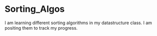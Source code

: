 # Sorting_Algos

I am learning different sorting algorithms in my datastructure class. I am positing them to track my progress.
